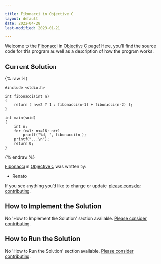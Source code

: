 ```yaml
---

title: Fibonacci in Objective C
layout: default
date: 2022-04-28
last-modified: 2023-01-21

---
```


Welcome to the [Fibonacci](https://sampleprograms.io/projects/fibonacci) in [Objective C](https://sampleprograms.io/languages/objective-c) page! Here, you'll find the source code for this program as well as a description of how the program works.

## Current Solution

{% raw %}

```objective c
#include <stdio.h>

int fibonacci(int n)
{
    return ( n<=2 ? 1 : fibonacci(n-1) + fibonacci(n-2) );
}

int main(void)
{
    int n;
    for (n=1; n<=16; n++)
        printf("%d, ", fibonacci(n));
    printf("...\n");
    return 0;
}
```

{% endraw %}

[Fibonacci](https://sampleprograms.io/projects/fibonacci) in [Objective C](https://sampleprograms.io/languages/objective-c) was written by:

- Renato

If you see anything you'd like to change or update, [please consider contributing](https://github.com/TheRenegadeCoder/sample-programs).

## How to Implement the Solution

No 'How to Implement the Solution' section available. [Please consider contributing](https://github.com/TheRenegadeCoder/sample-programs-website).

## How to Run the Solution

No 'How to Run the Solution' section available. [Please consider contributing](https://github.com/TheRenegadeCoder/sample-programs-website).